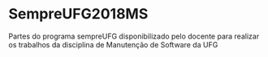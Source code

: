# SempreUFG2018MS
Partes do programa sempreUFG disponibilizado pelo docente para realizar os trabalhos da disciplina de Manutenção de Software da UFG
